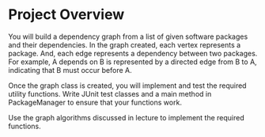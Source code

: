 # Project Overview
You will build a dependency graph from a list of given software packages and their dependencies. In the graph created, each vertex represents a package.  And, each edge represents a dependency between two packages.  For example, A depends on B is represented by a directed edge from B to A, indicating that B must occur before A.

Once the graph class is created, you will implement and test the required utility functions.  Write JUnit test classes and a main method in PackageManager to ensure that your functions work.

Use the graph algorithms discussed in lecture to implement the required functions. 
